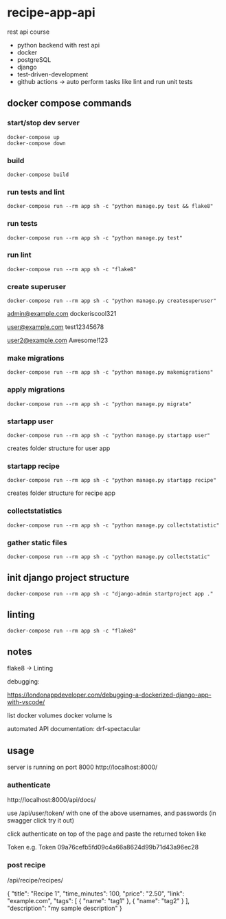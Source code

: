 # recipe-app-api

rest api course

- python backend with rest api
- docker
- postgreSQL
- django
- test-driven-development
- github actions -> auto perform tasks like lint and run unit tests

## docker compose commands

### start/stop dev server

    docker-compose up
    docker-compose down

### build

    docker-compose build

### run tests and lint

    docker-compose run --rm app sh -c "python manage.py test && flake8"

### run tests

    docker-compose run --rm app sh -c "python manage.py test"

### run lint

    docker-compose run --rm app sh -c "flake8"

### create superuser

    docker-compose run --rm app sh -c "python manage.py createsuperuser"

admin@example.com
dockeriscool321

user@example.com
test12345678

user2@example.com
Awesome!123

### make migrations

    docker-compose run --rm app sh -c "python manage.py makemigrations"

### apply migrations

    docker-compose run --rm app sh -c "python manage.py migrate"

### startapp user

    docker-compose run --rm app sh -c "python manage.py startapp user"

creates folder structure for user app

### startapp recipe

    docker-compose run --rm app sh -c "python manage.py startapp recipe"

creates folder structure for recipe app

### collectstatistics

    docker-compose run --rm app sh -c "python manage.py collectstatistic"

### gather static files

    docker-compose run --rm app sh -c "python manage.py collectstatic"

## init django project structure

    docker-compose run --rm app sh -c "django-admin startproject app ."

## linting

    docker-compose run --rm app sh -c "flake8"

## notes

flake8 -> Linting

debugging:

https://londonappdeveloper.com/debugging-a-dockerized-django-app-with-vscode/

list docker volumes
    docker volume ls

automated API documentation:
drf-spectacular

## usage

server is running on port 8000
http://localhost:8000/

### authenticate

http://localhost:8000/api/docs/

use /api/user/token/ with one of the above usernames, and passwords
(in swagger click try it out)

click authenticate on top of the page and paste the returned token like

Token <token>
e.g.
Token 09a76cefb5fd09c4a66a8624d99b71d43a96ec28

### post recipe

/api/recipe/recipes/


{
  "title": "Recipe 1",
  "time_minutes": 100,
  "price": "2.50",
  "link": "example.com",
  "tags": [
    {
      "name": "tag1"
    },
    {
      "name": "tag2"
    }
  ],
  "description": "my sample description"
}
